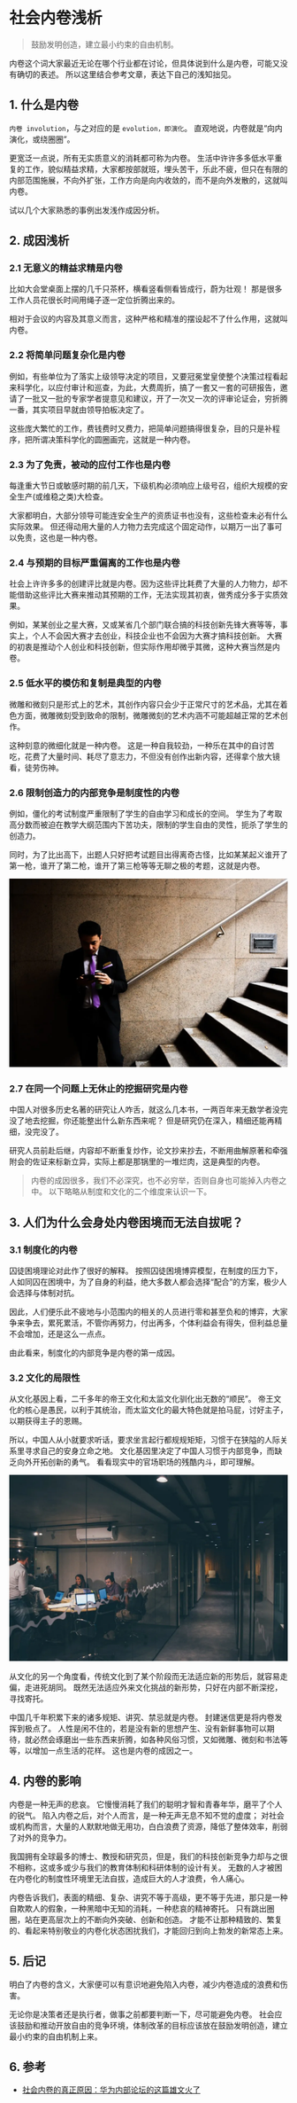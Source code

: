 # 社会内卷浅析

> 鼓励发明创造，建立最小约束的自由机制。

内卷这个词大家最近无论在哪个行业都在讨论，但具体说到什么是内卷，可能又没有确切的表述。
所以这里结合参考文章，表达下自己的浅知拙见。

## 1. 什么是内卷

`内卷 involution`，与之对应的是 `evolution，即演化`。
直观地说，内卷就是“向内演化，或绕圈圈”。

更宽泛一点说，所有无实质意义的消耗都可称为内卷。
生活中许许多多低水平重复的工作，貌似精益求精，大家都按部就班，埋头苦干，乐此不疲，但只在有限的内部范围施展，不向外扩张，工作方向是向内收敛的，而不是向外发散的，这就叫内卷。

试以几个大家熟悉的事例出发浅作成因分析。

## 2. 成因浅析

### 2.1 无意义的精益求精是内卷

比如大会堂桌面上摆的几千只茶杯，横看竖看侧看皆成行，蔚为壮观！
那是很多工作人员花很长时间用绳子逐一定位折腾出来的。

相对于会议的内容及其意义而言，这种严格和精准的摆设起不了什么作用，这就叫内卷。

### 2.2 将简单问题复杂化是内卷

例如，有些单位为了落实上级领导决定的项目，又要冠冕堂皇使整个决策过程看起来科学化，以应付审计和巡查，为此，大费周折，搞了一套又一套的可研报告，邀请了一批又一批的专家学者提意见和建议，开了一次又一次的评审论证会，穷折腾一番，其实项目早就由领导拍板决定了。

这些庞大繁忙的工作，费钱费时又费力，把简单问题搞得很复杂，目的只是补程序，把所谓决策科学化的圆圈画完，这就是一种内卷。

### 2.3 为了免责，被动的应付工作也是内卷

每逢重大节日或敏感时期的前几天，下级机构必须响应上级号召，组织大规模的安全生产(或维稳之类)大检查。

大家都明白，大部分领导可能连安全生产的资质证书也没有，这些检查未必有什么实际效果。
但还得动用大量的人力物力去完成这个固定动作，以期万一出了事可以免责，这也是一种内卷。

### 2.4 与预期的目标严重偏离的工作也是内卷

社会上许许多多的创建评比就是内卷。因为这些评比耗费了大量的人力物力，却不能借助这些评比大赛来推动其预期的工作，无法实现其初衷，做秀成分多于实质效果。

例如，某某创业之星大赛，又或某省几个部门联合搞的科技创新先锋大赛等等，事实上，个人不会因大赛才去创业，科技企业也不会因为大赛才搞科技创新。
大赛的初衷是推动个人创业和科技创新，但实际作用却微乎其微，这种大赛当然是内卷。

### 2.5 低水平的模仿和复制是典型的内卷

微雕和微刻只是形式上的艺术，其创作内容只会少于正常尺寸的艺术品，尤其在着色方面，微雕微刻受到致命的限制，微雕微刻的艺术内涵不可能超越正常的艺术创作。

这种刻意的微细化就是一种内卷。
这是一种自我较劲，一种乐在其中的自讨苦吃，花费了大量时间、耗尽了意志力，不但没有创作出新内容，还得拿个放大镜看，徒劳伤神。

### 2.6 限制创造力的内部竞争是制度性的内卷

例如，僵化的考试制度严重限制了学生的自由学习和成长的空间。
学生为了考取高分数而被迫在教学大纲范围内下苦功夫，限制的学生自由的灵性，扼杀了学生的创造力。

同时，为了比出高下，出题人只好把考试题目出得离奇古怪，比如某某起义谁开了第一枪，谁开了第二枪，谁开了第三枪等等无聊之极的考题，这就是内卷。

![](./images/001_工作应付.png)

### 2.7 在同一个问题上无休止的挖掘研究是内卷

中国人对很多历史名著的研究让人咋舌，就这么几本书，一两百年来无数学者没完没了地去挖掘，你还能整出什么新东西来呢？
但是研究仍在深入，精细还能再精细，没完没了。

研究人员前赴后继，内容却不断重复炒作，论文抄来抄去，不断用曲解原著和牵强附会的佐证来标新立异，实际上都是那锅里的一堆烂肉，这是典型的内卷。

> 内卷的成因很多，我们不必深究，也不必穷举，否则自身也可能掉入内卷之中。
> 以下略略从制度和文化的二个维度来认识一下。

## 3. 人们为什么会身处内卷困境而无法自拔呢？

### 3.1 制度化的内卷

囚徒困境理论对此作了很好的解释。
按照囚徒困境博弈模型，在制度的压力下，人如同囚在困境中，为了自身的利益，绝大多数人都会选择“配合”的方案，极少人会选择与体制对抗。

因此，人们便乐此不疲地与小范围内的相关的人员进行零和甚至负和的博弈，大家争来争去，累死累活，不管你再努力，付出再多，个体利益会有得失，但利益总量不会增加，还是这么一点点。

由此看来，制度化的内部竞争是内卷的第一成因。

### 3.2 文化的局限性

从文化基因上看，二千多年的帝王文化和太监文化驯化出无数的“顺民”。
帝王文化的核心是愚民，以利于其统治，而太监文化的最大特色就是拍马屁，讨好主子，以期获得主子的恩赐。

所以，中国人从小就要求听话，要求坐言起行都规规矩矩，习惯于在狭隘的人际关系里寻求自己的安身立命之地。
文化基因里决定了中国人习惯于内部竞争，而缺乏向外开拓创新的勇气。
看看现实中的官场职场的残酷内斗，即可理解。

![](./images/002_开拓创新.png)

从文化的另一个角度看，传统文化到了某个阶段而无法适应新的形势后，就容易走偏，走进死胡同。
既然无法适应外来文化挑战的新形势，只好在内部不断深挖，寻找寄托。

中国几千年积累下来的诸多规矩、讲究、禁忌就是内卷。
封建迷信更是将内卷发挥到极点了。
人性是闲不住的，若是没有新的思想产生、没有新鲜事物可以期待，就必然会琢磨出一些东西来折腾，如各种风俗习惯，又如微雕、微刻和书法等等，以增加一点生活的花样。
这也是内卷的成因之一。

## 4. 内卷的影响

内卷是一种无声的悲哀。
它慢慢消耗了我们的聪明才智和青春年华，磨平了个人的锐气。
陷入内卷之后，对个人而言，是一种无声无息不知不觉的虚度；
对社会或机构而言，大量的人默默地做无用功，白白浪费了资源，降低了整体效率，削弱了对外的竞争力。

我国拥有全球最多的博士、教授和研究员，但是，我们的科技创新竞争力却与之很不相称，这或多或少与我们的教育体制和科研体制的设计有关。
无数的人才被困在内卷化的制度性环境里无法自拔，造成巨大的人才浪费，令人痛心。

内卷告诉我们，表面的精细、复杂、讲究不等于高级，更不等于先进，那只是一种自欺欺人的假象，一种黑暗中无知的消耗，一种悲哀的精神寄托。
只有跳出圈圈，站在更高层次上的不断向外突破、创新和创造。
才能不让那种精致的、繁复的、看起来特别敬业的内卷化状态困扰我们，才能回归到向上勃发的新常态上来。

## 5. 后记

明白了内卷的含义，大家便可以有意识地避免陷入内卷，减少内卷造成的浪费和伤害。

无论你是决策者还是执行者，做事之前都要判断一下，尽可能避免内卷。
社会应该鼓励和推动开放自由的竞争环境，体制改革的目标应该放在鼓励发明创造，建立最小约束的自由机制上来。

## 6. 参考

- [社会内卷的真正原因：华为内部论坛的这篇雄文火了](https://mp.weixin.qq.com/s/aMGm_eLobbeIZcUJlNJHlQ)
